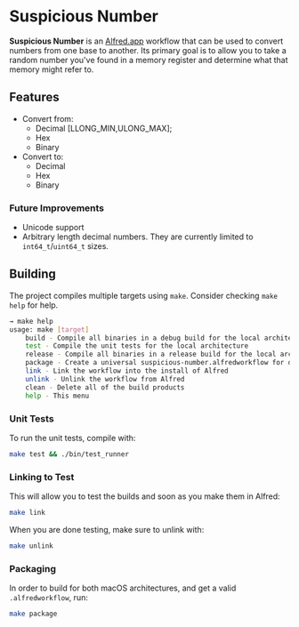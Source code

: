 
# Suspicious Number

**Suspicious Number** is an [Alfred.app](https://www.alfredapp.com/) workflow that can be used to convert numbers from one base to another. Its primary goal is to allow you to take a random number you've found in a memory register and determine what that memory might refer to.

## Features

- Convert from:
	- Decimal [LLONG_MIN,ULONG_MAX];
	- Hex
	- Binary
- Convert to:
	- Decimal
	- Hex
	- Binary

### Future Improvements

- Unicode support
- Arbitrary length decimal numbers. They are currently limited to `int64_t`/`uint64_t` sizes.

## Building

The project compiles multiple targets using `make`. Consider checking `make help` for help.

```bash
→ make help
usage: make [target]
	build - Compile all binaries in a debug build for the local architecture
	test - Compile the unit tests for the local architecture
	release - Compile all binaries in a release build for the local architecture
	package - Create a universal suspicious-number.alfredworkflow for distribution
	link - Link the workflow into the install of Alfred
	unlink - Unlink the workflow from Alfred
	clean - Delete all of the build products
	help - This menu
```

### Unit Tests

To run the unit tests, compile with:

```bash
make test && ./bin/test_runner
```

### Linking to Test

This will allow you to test the builds and soon as you make them in Alfred:

```bash
make link
```

When you are done testing, make sure to unlink with:

```bash
make unlink
```

### Packaging

In order to build for both macOS architectures, and get a valid `.alfredworkflow`, run:

```bash
make package
```
